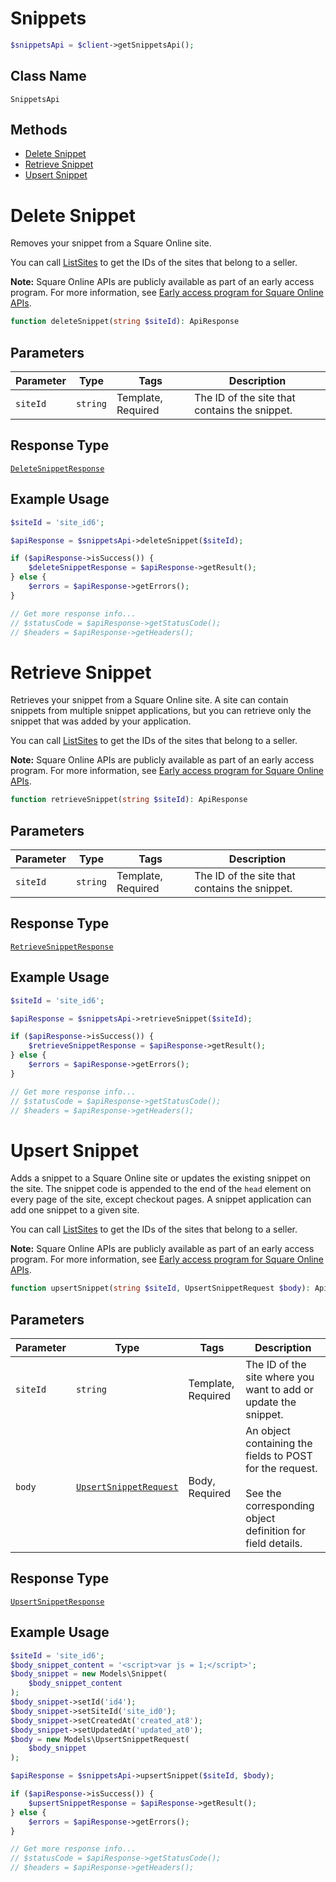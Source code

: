 # Snippets

```php
$snippetsApi = $client->getSnippetsApi();
```

## Class Name

`SnippetsApi`

## Methods

* [Delete Snippet](../../doc/apis/snippets.md#delete-snippet)
* [Retrieve Snippet](../../doc/apis/snippets.md#retrieve-snippet)
* [Upsert Snippet](../../doc/apis/snippets.md#upsert-snippet)


# Delete Snippet

Removes your snippet from a Square Online site.

You can call [ListSites](../../doc/apis/sites.md#list-sites) to get the IDs of the sites that belong to a seller.

__Note:__ Square Online APIs are publicly available as part of an early access program. For more information, see [Early access program for Square Online APIs](https://developer.squareup.com/docs/online-api#early-access-program-for-square-online-apis).

```php
function deleteSnippet(string $siteId): ApiResponse
```

## Parameters

| Parameter | Type | Tags | Description |
|  --- | --- | --- | --- |
| `siteId` | `string` | Template, Required | The ID of the site that contains the snippet. |

## Response Type

[`DeleteSnippetResponse`](../../doc/models/delete-snippet-response.md)

## Example Usage

```php
$siteId = 'site_id6';

$apiResponse = $snippetsApi->deleteSnippet($siteId);

if ($apiResponse->isSuccess()) {
    $deleteSnippetResponse = $apiResponse->getResult();
} else {
    $errors = $apiResponse->getErrors();
}

// Get more response info...
// $statusCode = $apiResponse->getStatusCode();
// $headers = $apiResponse->getHeaders();
```


# Retrieve Snippet

Retrieves your snippet from a Square Online site. A site can contain snippets from multiple snippet applications, but you can retrieve only the snippet that was added by your application.

You can call [ListSites](../../doc/apis/sites.md#list-sites) to get the IDs of the sites that belong to a seller.

__Note:__ Square Online APIs are publicly available as part of an early access program. For more information, see [Early access program for Square Online APIs](https://developer.squareup.com/docs/online-api#early-access-program-for-square-online-apis).

```php
function retrieveSnippet(string $siteId): ApiResponse
```

## Parameters

| Parameter | Type | Tags | Description |
|  --- | --- | --- | --- |
| `siteId` | `string` | Template, Required | The ID of the site that contains the snippet. |

## Response Type

[`RetrieveSnippetResponse`](../../doc/models/retrieve-snippet-response.md)

## Example Usage

```php
$siteId = 'site_id6';

$apiResponse = $snippetsApi->retrieveSnippet($siteId);

if ($apiResponse->isSuccess()) {
    $retrieveSnippetResponse = $apiResponse->getResult();
} else {
    $errors = $apiResponse->getErrors();
}

// Get more response info...
// $statusCode = $apiResponse->getStatusCode();
// $headers = $apiResponse->getHeaders();
```


# Upsert Snippet

Adds a snippet to a Square Online site or updates the existing snippet on the site.
The snippet code is appended to the end of the `head` element on every page of the site, except checkout pages. A snippet application can add one snippet to a given site.

You can call [ListSites](../../doc/apis/sites.md#list-sites) to get the IDs of the sites that belong to a seller.

__Note:__ Square Online APIs are publicly available as part of an early access program. For more information, see [Early access program for Square Online APIs](https://developer.squareup.com/docs/online-api#early-access-program-for-square-online-apis).

```php
function upsertSnippet(string $siteId, UpsertSnippetRequest $body): ApiResponse
```

## Parameters

| Parameter | Type | Tags | Description |
|  --- | --- | --- | --- |
| `siteId` | `string` | Template, Required | The ID of the site where you want to add or update the snippet. |
| `body` | [`UpsertSnippetRequest`](../../doc/models/upsert-snippet-request.md) | Body, Required | An object containing the fields to POST for the request.<br><br>See the corresponding object definition for field details. |

## Response Type

[`UpsertSnippetResponse`](../../doc/models/upsert-snippet-response.md)

## Example Usage

```php
$siteId = 'site_id6';
$body_snippet_content = '<script>var js = 1;</script>';
$body_snippet = new Models\Snippet(
    $body_snippet_content
);
$body_snippet->setId('id4');
$body_snippet->setSiteId('site_id0');
$body_snippet->setCreatedAt('created_at8');
$body_snippet->setUpdatedAt('updated_at0');
$body = new Models\UpsertSnippetRequest(
    $body_snippet
);

$apiResponse = $snippetsApi->upsertSnippet($siteId, $body);

if ($apiResponse->isSuccess()) {
    $upsertSnippetResponse = $apiResponse->getResult();
} else {
    $errors = $apiResponse->getErrors();
}

// Get more response info...
// $statusCode = $apiResponse->getStatusCode();
// $headers = $apiResponse->getHeaders();
```

